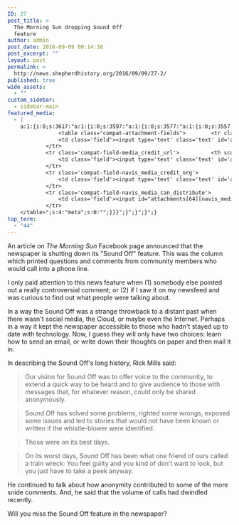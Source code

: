 ```yaml
---
ID: 27
post_title: >
  The Morning Sun dropping Sound Off
  feature
author: admin
post_date: 2016-09-09 00:14:38
post_excerpt: ""
layout: post
permalink: >
  http://news.shepherdhistory.org/2016/09/09/27-2/
published: true
wide_assets:
  - ""
custom_sidebar:
  - sidebar-main
featured_media:
  - |
    a:1:{i:0;s:3617:"a:1:{i:0;s:3597:"a:1:{i:0;s:3577:"a:1:{i:0;s:3557:"a:3:{s:4:"type";s:5:"image";s:10:"attachment";i:64;s:15:"attachment_data";a:33:{s:2:"id";i:64;s:5:"title";s:23:"cartoon-phone-guy-300px";s:8:"filename";s:27:"Cartoon-Phone-Guy-300px.png";s:3:"url";s:86:"http://news.shepherdhistory.org/wp-content/uploads/2016/09/Cartoon-Phone-Guy-300px.png";s:4:"link";s:49:"http://news.shepherdhistory.org/?attachment_id=64";s:3:"alt";s:0:"";s:6:"author";s:1:"1";s:11:"description";s:0:"";s:7:"caption";s:0:"";s:4:"name";s:23:"cartoon-phone-guy-300px";s:6:"status";s:7:"inherit";s:10:"uploadedTo";i:63;s:4:"date";i:1473478455000;s:8:"modified";i:1473478455000;s:9:"menuOrder";i:0;s:4:"mime";s:9:"image/png";s:4:"type";s:5:"image";s:7:"subtype";s:3:"png";s:4:"icon";s:68:"http://news.shepherdhistory.org/wp-includes/images/media/default.png";s:13:"dateFormatted";s:18:"September 10, 2016";s:6:"nonces";a:3:{s:6:"update";s:10:"aca786b7e1";s:6:"delete";s:10:"dcde446bed";s:4:"edit";s:10:"dca4bb4697";}s:8:"editLink";s:69:"http://news.shepherdhistory.org/wp-admin/post.php?post=64&action=edit";s:4:"meta";b:0;s:10:"authorName";s:5:"admin";s:14:"uploadedToLink";s:69:"http://news.shepherdhistory.org/wp-admin/post.php?post=63&action=edit";s:15:"uploadedToTitle";s:42:"The Morning Sun dropping Sound Off feature";s:15:"filesizeInBytes";i:28646;s:21:"filesizeHumanReadable";s:5:"28 KB";s:5:"sizes";a:2:{s:9:"thumbnail";a:4:{s:6:"height";i:140;s:5:"width";i:140;s:3:"url";s:94:"http://news.shepherdhistory.org/wp-content/uploads/2016/09/Cartoon-Phone-Guy-300px-140x140.png";s:11:"orientation";s:9:"landscape";}s:4:"full";a:4:{s:3:"url";s:86:"http://news.shepherdhistory.org/wp-content/uploads/2016/09/Cartoon-Phone-Guy-300px.png";s:6:"height";i:284;s:5:"width";i:186;s:11:"orientation";s:8:"portrait";}}s:6:"height";i:284;s:5:"width";i:186;s:11:"orientation";s:8:"portrait";s:6:"compat";a:2:{s:4:"item";s:1697:"<input type="hidden" name="attachments[64][menu_order]" value="0" /><p class="media-types media-types-required-info">Required fields are marked <span class="required">*</span></p>
    			<table class="compat-attachment-fields">		<tr class='compat-field-media_credit'>			<th scope='row' class='label'><label for='attachments-64-media_credit'><span class='alignleft'>Credit</span><br class='clear' /></label></th>
    			<td class='field'><input type='text' class='text' id='attachments-64-media_credit' name='attachments[64][media_credit]' value=''  /></td>
    		</tr>
    		<tr class='compat-field-media_credit_url'>			<th scope='row' class='label'><label for='attachments-64-media_credit_url'><span class='alignleft'>Credit URL</span><br class='clear' /></label></th>
    			<td class='field'><input type='text' class='text' id='attachments-64-media_credit_url' name='attachments[64][media_credit_url]' value=''  /></td>
    		</tr>
    		<tr class='compat-field-navis_media_credit_org'>			<th scope='row' class='label'><label for='attachments-64-navis_media_credit_org'><span class='alignleft'>Organization</span><br class='clear' /></label></th>
    			<td class='field'><input type='text' class='text' id='attachments-64-navis_media_credit_org' name='attachments[64][navis_media_credit_org]' value=''  /></td>
    		</tr>
    		<tr class='compat-field-navis_media_can_distribute'>			<th scope='row' class='label'><label for='attachments-64-navis_media_can_distribute'><span class='alignleft'>Can<br />distribute?</span><br class='clear' /></label></th>
    			<td class='field'><input id="attachments[64][navis_media_can_distribute]" name="attachments[64][navis_media_can_distribute]" type="checkbox" value="1"  /></td>
    		</tr>
    </table>";s:4:"meta";s:0:"";}}}";}";}";}";}
top_term:
  - "44"
---
```

An article on *The Morning Sun* Facebook page announced that the newspaper is shutting down its "Sound Off" feature. This was the column which printed questions and comments from community members who would call into a phone line.

I only paid attention to this news feature when (1) somebody else pointed out a really controversial comment; or (2) if I saw it on my newsfeed and was curious to find out what people were talking about.

In a way the Sound Off was a strange throwback to a distant past when there wasn't social media, the Cloud, or maybe even the Internet. Perhaps in a way it kept the newspaper accessible to those who hadn't stayed up to date with technology. Now, I guess they will only have two choices: learn how to send an email, or write down their thoughts on paper and then mail it in.

In describing the Sound Off's long history, Rick Mills said:

> Our vision for Sound Off was to offer voice to the community, to extend a quick way to be heard and to give audience to those with messages that, for whatever reason, could only be shared anonymously.

> Sound Off has solved some problems, righted some wrongs, exposed some issues and led to stories that would not have been known or written if the whistle-blower were identified.

> Those were on its best days.

> On its worst days, Sound Off has been what one friend of ours called a train wreck: You feel guilty and you kind of don’t want to look, but you just have to take a peek anyway.

He continued to talk about how anonymity contributed to some of the more snide comments. And, he said that the volume of calls had dwindled recently.

Will you miss the Sound Off feature in the newspaper?